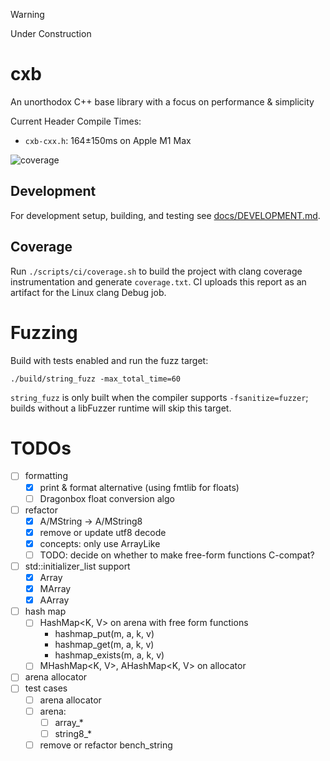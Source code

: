 > [!WARNING]
> Under Construction

# cxb

An unorthodox C++ base library with a focus on performance & simplicity

Current Header Compile Times:
* `cxb-cxx.h`: 164±150ms on Apple M1 Max

![coverage](https://img.shields.io/endpoint?url=https://raw.githubusercontent.com/codex/cxb/gh-pages/coverage.json)

## Development

For development setup, building, and testing see [docs/DEVELOPMENT.md](docs/DEVELOPMENT.md).

## Coverage

Run `./scripts/ci/coverage.sh` to build the project with clang coverage instrumentation and generate `coverage.txt`. CI uploads this report as an artifact for the Linux clang Debug job.

# Fuzzing

Build with tests enabled and run the fuzz target:

```
./build/string_fuzz -max_total_time=60
```

`string_fuzz` is only built when the compiler supports `-fsanitize=fuzzer`; builds without a libFuzzer runtime will skip this target.

# TODOs
- [ ] formatting
    - [x] print & format alternative (using fmtlib for floats)
    - [ ] Dragonbox float conversion algo
- [ ] refactor
    - [x] A/MString -> A/MString8
    - [x] remove or update utf8 decode
    - [x] concepts: only use ArrayLike
    - [ ] TODO: decide on whether to make free-form functions C-compat?
- [ ] std::initializer_list support
    - [x] Array
    - [x] MArray
    - [x] AArray
- [ ] hash map
    - [ ] HashMap<K, V> on arena with free form functions
        - hashmap_put(m, a, k, v)
        - hashmap_get(m, a, k, v)
        - hashmap_exists(m, a, k, v)
    - [ ] MHashMap<K, V>, AHashMap<K, V> on allocator
- [ ] arena allocator
- [ ] test cases
    - [ ] arena allocator
    - [ ] arena: 
        - [ ] array_*
        - [ ] string8_*
    - [ ] remove or refactor bench_string
